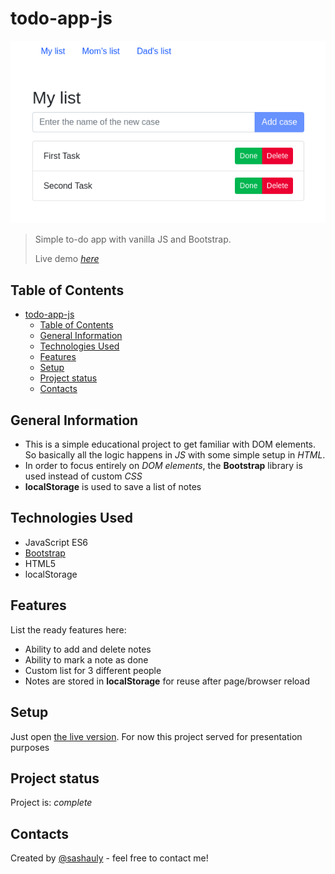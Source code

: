 # todo-app-js
![Screenshot](./misc/img/screenshot.png)

> Simple to-do app with vanilla JS and Bootstrap.
>
> Live demo [_here_](https://sashauly.github.io/todo-app-js/)
>
## Table of Contents
- [todo-app-js](#todo-app-js)
  - [Table of Contents](#table-of-contents)
  - [General Information](#general-information)
  - [Technologies Used](#technologies-used)
  - [Features](#features)
  - [Setup](#setup)
  - [Project status](#project-status)
  - [Contacts](#contacts)

## General Information
- This is a simple educational project to get familiar with DOM elements. So basically all the logic happens in *JS* with some simple setup in *HTML*.
- In order to focus entirely on *DOM elements*, the **Bootstrap** library is used instead of custom *CSS*
- **localStorage** is used to save a list of notes


## Technologies Used
- JavaScript ES6
- [Bootstrap](https://getbootstrap.com/)
- HTML5
- localStorage

## Features
List the ready features here:
- Ability to add and delete notes
- Ability to mark a note as done
- Custom list for 3 different people
- Notes are stored in **localStorage** for reuse after page/browser reload

## Setup
Just open [the live version](https://sashauly.github.io/todo-app-js/). For now this project served for presentation purposes

## Project status

Project is: _complete_
## Contacts

Created by [@sashauly](https://t.me/sashauly) - feel free to contact me!
